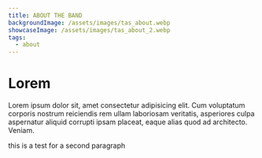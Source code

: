 ```yaml
---
title: ABOUT THE BAND
backgroundImage: /assets/images/tas_about.webp
showcaseImage: /assets/images/tas_about_2.webp
tags:
  - about
---
```

# Lorem

Lorem ipsum dolor sit, amet consectetur adipisicing elit. Cum voluptatum corporis nostrum reiciendis rem ullam laboriosam veritatis, asperiores culpa aspernatur aliquid corrupti ipsam placeat, eaque alias quod ad architecto. Veniam.



this is a test for a second paragraph
